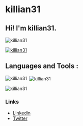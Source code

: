 # killian31
## Hi! I'm killian31.
<p align="left"> <img src="https://komarev.com/ghpvc/?username=killian31&label=Profile%20views&color=0e75b6&style=flat" alt="killian31" /> </p>
<p align="left"> <a href="https://github.com/ryo-ma/github-profile-trophy"><img src="https://github-profile-trophy.vercel.app/?username=killian31" alt="killian31" /></a> </p>

## Languages and Tools :

<p><img align="left" src="https://github-readme-stats.vercel.app/api/top-langs?username=killian31&show_icons=true&locale=en&layout=compact" alt="killian31" /></p>

<p>&nbsp;<img align="center" src="https://github-readme-stats.vercel.app/api?username=killian31&show_icons=true&locale=en" alt="killian31" /></p>

<p><img align="center" src="https://github-readme-streak-stats.herokuapp.com/?user=killian31&" alt="killian31" /></p>

### Links
- [Linkedin](https://www.linkedin.com/in/killian-steunou/)
- [Twitter](https://twitter.com/steunou_killian)
